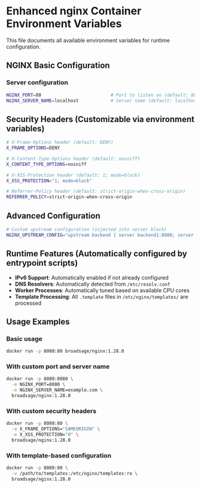 <!-- SPDX-FileCopyrightText: Copyright (c) 2025 Broadsage <opensource@broadsage.com> -->
<!-- SPDX-License-Identifier: Apache-2.0 -->

# Enhanced nginx Container Environment Variables

This file documents all available environment variables for runtime configuration.

## NGINX Basic Configuration

### Server configuration

```bash
NGINX_PORT=80                          # Port to listen on (default: 80)
NGINX_SERVER_NAME=localhost            # Server name (default: localhost)
```

## Security Headers (Customizable via environment variables)

```bash
# X-Frame-Options header (default: DENY)
X_FRAME_OPTIONS=DENY

# X-Content-Type-Options header (default: nosniff)
X_CONTENT_TYPE_OPTIONS=nosniff

# X-XSS-Protection header (default: 1; mode=block)
X_XSS_PROTECTION="1; mode=block"

# Referrer-Policy header (default: strict-origin-when-cross-origin)
REFERRER_POLICY=strict-origin-when-cross-origin
```

## Advanced Configuration

```bash
# Custom upstream configuration (injected into server block)
NGINX_UPSTREAM_CONFIG="upstream backend { server backend1:8080; server backend2:8080; }"
```

## Runtime Features (Automatically configured by entrypoint scripts)

- **IPv6 Support**: Automatically enabled if not already configured
- **DNS Resolvers**: Automatically detected from `/etc/resolv.conf`
- **Worker Processes**: Automatically tuned based on available CPU cores
- **Template Processing**: All `.template` files in `/etc/nginx/templates/` are processed

## Usage Examples

### Basic usage

```bash
docker run -p 8080:80 broadsage/nginx:1.28.0
```

### With custom port and server name

```bash
docker run -p 8080:8080 \
  -e NGINX_PORT=8080 \
  -e NGINX_SERVER_NAME=example.com \
  broadsage/nginx:1.28.0
```

### With custom security headers

```bash
docker run -p 8080:80 \
  -e X_FRAME_OPTIONS="SAMEORIGIN" \
  -e X_XSS_PROTECTION="0" \
  broadsage/nginx:1.28.0
```

### With template-based configuration

```bash
docker run -p 8080:80 \
  -v /path/to/templates:/etc/nginx/templates:ro \
  broadsage/nginx:1.28.0
```
